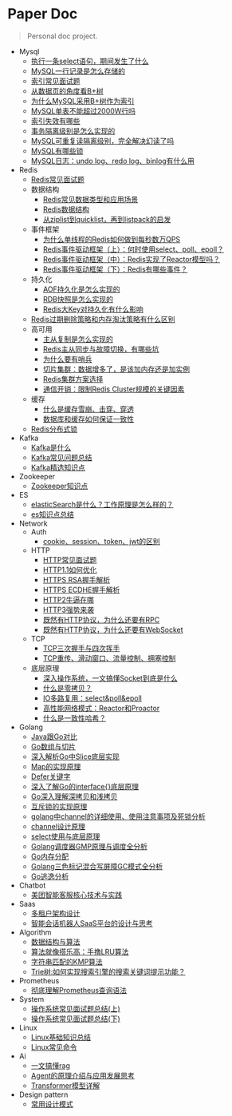 # Paper Doc

> Personal doc project.

<!-- _sidebar.md -->

* Mysql
  * [执行一条select语句，期间发生了什么](/ProjectDocs/mysql/执行一条select语句，期间发生了什么.md)
  * [MySQL一行记录是怎么存储的](/ProjectDocs/mysql/MySQL一行记录是怎么存储的.md)
  * [索引常见面试题](/ProjectDocs/mysql/索引常见面试题.md)
  * [从数据页的角度看B+树](/ProjectDocs/mysql/从数据页的角度看B+树.md)
  * [为什么MySQL采用B+树作为索引](/ProjectDocs/mysql/为什么MySQL采用B+树作为索引.md)
  * [MySQL单表不能超过2000W行吗](/ProjectDocs/mysql/MySQL单表不能超过2000W行吗.md)
  * [索引失效有哪些](ProjectDocs/mysql/索引失效有哪些.md)
  * [事务隔离级别是怎么实现的](ProjectDocs/mysql/事务隔离级别是怎么实现的.md)
  * [MySQL可重复读隔离级别，完全解决幻读了吗](ProjectDocs/mysql/MySQL可重复读隔离级别，完全解决幻读了吗.md)
  * [MySQL有哪些锁](ProjectDocs/mysql/MySQL有哪些锁.md)
  * [MySQL日志：undo log、redo log、binlog有什么用](ProjectDocs/mysql/MySQL日志：undo-log、redo-log、binlog有什么用.md)
* Redis
  * [Redis常见面试题](/ProjectDocs/redis/redis常见面试题.md)
  * 数据结构
    * [Redis常见数据类型和应用场景](/ProjectDocs/redis/Redis常见数据类型和应用场景.md)
    * [Redis数据结构](/ProjectDocs/redis/Redis数据结构.md)
    * [从ziplist到quicklist，再到listpack的启发](/ProjectDocs/redis/从ziplist到quicklist，再到listpack的启发.md)
  * 事件框架   
    * [为什么单线程的Redis如何做到每秒数万QPS](/ProjectDocs/redis/为什么单线程的Redis如何做到每秒数万QPS.md)
    * [Redis事件驱动框架（上）：何时使用select、poll、epoll？](/ProjectDocs/redis/Redis事件驱动框架（上）：何时使用select、poll、epoll？.md)
    * [Redis事件驱动框架（中）：Redis实现了Reactor模型吗？](/ProjectDocs/redis/Redis事件驱动框架（中）：Redis实现了Reactor模型吗？.md)
    * [Redis事件驱动框架（下）：Redis有哪些事件？](/ProjectDocs/redis/Redis事件驱动框架（下）：Redis有哪些事件？.md)
  * 持久化
    * [AOF持久化是怎么实现的](/ProjectDocs/redis/AOF持久化是怎么实现的.md)
    * [RDB快照是怎么实现的](/ProjectDocs/redis/RDB快照是怎么实现的.md)
    * [Redis大Key对持久化有什么影响](/ProjectDocs/redis/Redis大Key对持久化有什么影响.md)
  * [Redis过期删除策略和内存淘汰策略有什么区别](/ProjectDocs/redis/Redis过期删除策略和内存淘汰策略有什么区别.md)        
  * 高可用
    * [主从复制是怎么实现的](/ProjectDocs/redis/主从复制是怎么实现的.md)
    * [Redis主从同步与故障切换，有哪些坑](/ProjectDocs/redis/Redis主从同步与故障切换，有哪些坑.md)
    * [为什么要有哨兵](/ProjectDocs/redis/为什么要有哨兵.md)
    * [切片集群：数据增多了，是该加内存还是加实例](/ProjectDocs/redis/切片集群：数据增多了，是该加内存还是加实例.md)
    * [Redis集群方案选择](/ProjectDocs/redis/Redis集群方案选择.md)
    * [通信开销：限制Redis Cluster规模的关键因素](/ProjectDocs/redis/通信开销：限制Redis-Cluster规模的关键因素.md)
  * 缓存    
    * [什么是缓存雪崩、击穿、穿透](/ProjectDocs/redis/什么是缓存雪崩、击穿、穿透.md)
    * [数据库和缓存如何保证一致性](/ProjectDocs/redis/数据库和缓存如何保证一致性.md)
  * [Redis分布式锁](/ProjectDocs/redis/Redis分布式锁.md)        
* Kafka
  * [Kafka是什么](ProjectDocs/Kafka/Kafka是什么.md)
  * [Kafka常见问题总结](ProjectDocs/Kafka/Kafka常见问题总结.md)  
  * [Kafka精选知识点](ProjectDocs/Kafka/Kafka精选知识点.md)
* Zookeeper
  * [Zookeeper知识点](ProjectDocs/zookeeper/zookeeper知识点.md)  
* ES
  * [elasticSearch是什么？工作原理是怎么样的？](ProjectDocs/es/elasticSearch是什么？工作原理是怎么样的.md)
  * [es知识点总结](ProjectDocs/es/es知识点总结.md)  
* Network
  * Auth
    * [cookie、session、token、jwt的区别](ProjectDocs/network/auth/cookie、session、token、jwt的区别.md) 
  * HTTP
    * [HTTP常见面试题](/ProjectDocs/network/HTTP常见面试题.md) 
    * [HTTP1.1如何优化](/ProjectDocs/network/HTTP1.1如何优化.md) 
    * [HTTPS RSA握手解析](/ProjectDocs/network/HTTPS-RSA握手解析.md) 
    * [HTTPS ECDHE握手解析](/ProjectDocs/network/HTTPS-ECDHE握手解析.md) 
    * [HTTP2牛逼在哪](/ProjectDocs/network/HTTP2牛逼在哪.md) 
    * [HTTP3强势来袭](/ProjectDocs/network/HTTP3强势来袭.md) 
    * [既然有HTTP协议，为什么还要有RPC](/ProjectDocs/network/既然有HTTP协议，为什么还要有RPC.md) 
    * [既然有HTTP协议，为什么还要有WebSocket](/ProjectDocs/network/既然有HTTP协议，为什么还要有WebSocket.md)  
  * TCP
    * [TCP三次握手与四次挥手](/ProjectDocs/network/TCP三次握手与四次挥手.md)     
    * [TCP重传、滑动窗口、流量控制、拥塞控制](/ProjectDocs/network/TCP重传、滑动窗口、流量控制、拥塞控制.md) 
  * 底层原理
    * [深入操作系统，一文搞懂Socket到底是什么](/ProjectDocs/network/深入操作系统，一文搞懂Socket到底是什么.md)
    * [什么是零拷贝？](/ProjectDocs/network/什么是零拷贝？.md)
    * [IO多路复用：select&poll&epoll](/ProjectDocs/network/IO多路复用：select&poll&epoll.md)
    * [高性能网络模式：Reactor和Proactor](/ProjectDocs/network/高性能网络模式：Reactor和Proactor.md)
    * [什么是一致性哈希？](/ProjectDocs/network/什么是一致性哈希？.md)    
* Golang
  * [Java跟Go对比](ProjectDocs/golang/Java跟Go对比.md) 
  * [Go数组与切片](ProjectDocs/golang/Go数组与切片.md)  
  * [深入解析Go中Slice底层实现](ProjectDocs/golang/深入解析Go中Slice底层实现.md)  
  * [Map的实现原理](ProjectDocs/golang/map的实现原理.md)  
  * [Defer关键字](ProjectDocs/golang/defer关键字.md)  
  * [深入了解Go的interface{}底层原理](ProjectDocs/golang/深入了解Go的interface{}底层原理.md)  
  * [Go深入理解深拷贝和浅拷贝](ProjectDocs/golang/Go深入理解深拷贝和浅拷贝.md)  
  * [互斥锁的实现原理](ProjectDocs/golang/互斥锁的实现原理.md)  
  * [golang中channel的详细使用、使用注意事项及死锁分析](/ProjectDocs/golang/golang中channel的详细使用、使用注意事项及死锁分析.md)  
  * [channel设计原理](/ProjectDocs/golang/channel设计原理.md)  
  * [select使用与底层原理](ProjectDocs/golang/select使用与底层原理.md)    
  * [Golang调度器GMP原理与调度全分析](ProjectDocs/golang/Golang调度器GMP原理与调度全分析.md)  
  * [Go内存分配](ProjectDocs/golang/Go内存分配.md)  
  * [Golang三色标记混合写屏障GC模式全分析](ProjectDocs/golang/Golang三色标记混合写屏障GC模式全分析.md)  
  * [Go逃逸分析](ProjectDocs/golang/go逃逸分析.md)  
* Chatbot
  * [美团智能客服核心技术与实践](/ProjectDocs/chatbot/美团智能客服核心技术与实践.md)
* Saas
  * [多租户架构设计](/ProjectDocs/saas/多租户架构设计.md)
  * [智能会话机器人SaaS平台的设计与思考](/ProjectDocs/saas/智能会话机器人SaaS平台的设计与思考.md)
* Algorithm
  * [数据结构与算法](ProjectDocs/algorithm/数据结构与算法.md)  
  * [算法就像搭乐高：手撸LRU算法](ProjectDocs/algorithm/算法就像搭乐高：手撸LRU算法.md)  
  * [字符串匹配的KMP算法](/ProjectDocs/algorithm/字符串匹配的KMP算法.md)  
  * [Trie树:如何实现搜索引擎的搜索关键词提示功能？](/ProjectDocs/algorithm/Trie树：如何实现搜索引擎的搜索关键词提示功能？.md)  
* Prometheus
  * [彻底理解Prometheus查询语法](/ProjectDocs/prometheus/彻底理解Prometheus查询语法.md)
* System
  * [操作系统常见面试题总结(上)](/ProjectDocs/system/操作系统常见面试题总结(上).md)
  * [操作系统常见面试题总结(下)](/ProjectDocs/system/操作系统常见面试题总结(下).md)
* Linux
  * [Linux基础知识总结](ProjectDocs/linux/Linux基础知识总结.md)
  * [Linux常见命令](ProjectDocs/linux/Linux常见命令.md)  
* Ai
  * [一文搞懂rag](ProjectDocs/ai/一文搞懂rag.md)  
  * [Agent的原理介绍与应用发展思考](ProjectDocs/ai/Agent的原理介绍与应用发展思考.md)
  * [Transformer模型详解](ProjectDocs/ai/Transformer模型详解.md)
* Design pattern
  * [常用设计模式](ProjectDocs/designpattern/常用设计模式.md)  